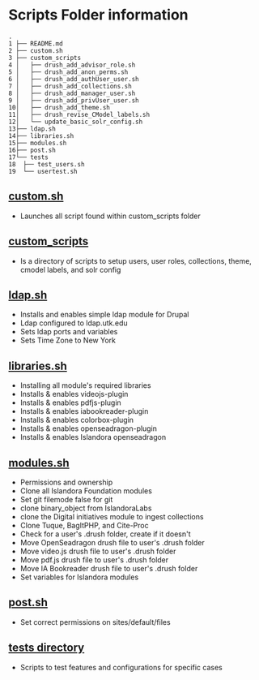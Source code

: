 # Scripts Folder information
```shell
.
1 ├── README.md
2 ├── custom.sh
3 ├── custom_scripts
4 │   ├── drush_add_advisor_role.sh
5 │   ├── drush_add_anon_perms.sh
6 │   ├── drush_add_authUser_user.sh
7 │   ├── drush_add_collections.sh
8 │   ├── drush_add_manager_user.sh
9 │   ├── drush_add_privUser_user.sh
10│   ├── drush_add_theme.sh
11│   ├── drush_revise_CModel_labels.sh
12│   └── update_basic_solr_config.sh
13├── ldap.sh
14├── libraries.sh
15├── modules.sh
16├── post.sh
17└── tests
18  ├── test_users.sh
19  └── usertest.sh
```
## [custom.sh](./custom.sh)
* Launches all script found within custom_scripts folder

## [custom_scripts](./custom_scripts)
* Is a directory of scripts to setup users, user roles, collections, theme, cmodel labels, and solr config

## [ldap.sh](./ldap.sh)
* Installs and enables simple ldap module for Drupal
* Ldap configured to ldap.utk.edu
* Sets ldap ports and variables
* Sets Time Zone to New York

## [libraries.sh](./libraries.sh)
* Installing all module's required libraries
* Installs & enables videojs-plugin
* Installs & enables pdfjs-plugin
* Installs & enables iabookreader-plugin
* Installs & enables colorbox-plugin
* Installs & enables openseadragon-plugin
* Installs & enables Islandora openseadragon

## [modules.sh](./modules.sh)
* Permissions and ownership
* Clone all Islandora Foundation modules
* Set git filemode false for git
* clone binary_object from IslandoraLabs
* clone the Digital initiatives module to ingest collections
* Clone Tuque, BagItPHP, and Cite-Proc
* Check for a user's .drush folder, create if it doesn't
* Move OpenSeadragon drush file to user's .drush folder
* Move video.js drush file to user's .drush folder
* Move pdf.js drush file to user's .drush folder
* Move IA Bookreader drush file to user's .drush folder
* Set variables for Islandora modules

## [post.sh](./post.sh)
* Set correct permissions on sites/default/files

## [tests directory](./tests)
* Scripts to test features and configurations for specific cases
